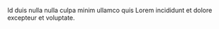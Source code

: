 <m-list-item icon-name="chip-error">Id duis nulla nulla culpa minim ullamco quis Lorem incididunt et dolore excepteur et voluptate.</m-list-item>